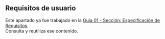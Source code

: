 ## Requisitos de usuario

Este apartado ya fue trabajado en la 
[Guía 01 - Sección: Especificación de Requisitos](../guide01/requisitos/requisitos-usuarios.md#requisitos-de-usuario).  
Consulta y reutiliza ese contenido.
